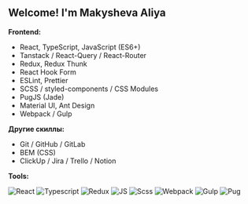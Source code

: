 ## Welcome! I'm Makysheva Aliya  


**Frontend:**  

+ React, TypeScript, JavaScript (ES6+)
+ Tanstack / React-Query / React-Router
+ Redux, Redux Thunk
+ React Hook Form
+ ESLint, Prettier
+ SCSS / styled-components / CSS Modules
+ PugJS (Jade)
+ Material UI, Ant Design
+ Webpack / Gulp

**Другие скиллы:**  

+ Git / GitHub / GitLab
+ BEM (CSS)
+ ClickUp / Jira / Trello / Notion

**Tools:**  

![React](https://img.shields.io/badge/-React-292D2E?style=for-the-badge&logo=React>)
![Typescript](https://img.shields.io/badge/-Typescript-3178C6?style=for-the-badge&logo=Typescript>)
![Redux](https://img.shields.io/badge/-Redux-7749BC?style=for-the-badge&logo=Redux>)
![JS](https://img.shields.io/badge/-Javascript-FEE400?style=for-the-badge&logo=JS>)
![Scss](https://img.shields.io/badge/-Scss-CA6799?style=for-the-badge&logo=Scss>)
![Webpack](https://img.shields.io/badge/-Webpack-1A7ABF?style=for-the-badge&logo=Webpack>)
![Gulp](https://img.shields.io/badge/-Gulp-CE4646?style=for-the-badge&logo=Gulp>)
![Pug](https://img.shields.io/badge/-Pug-383A3E?style=for-the-badge&logo=Pug>)
